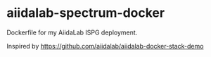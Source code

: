 # aiidalab-spectrum-docker
Dockerfile for my AiidaLab ISPG deployment.

Inspired by https://github.com/aiidalab/aiidalab-docker-stack-demo
